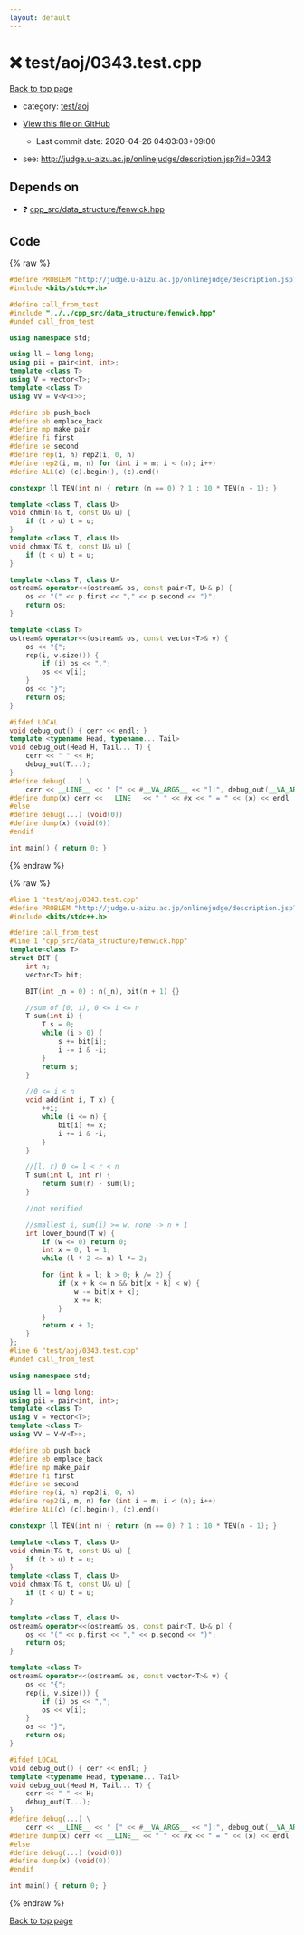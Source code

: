 ```yaml
---
layout: default
---
```


<!-- mathjax config similar to math.stackexchange -->
<script type="text/javascript" async
  src="https://cdnjs.cloudflare.com/ajax/libs/mathjax/2.7.5/MathJax.js?config=TeX-MML-AM_CHTML">
</script>
<script type="text/x-mathjax-config">
  MathJax.Hub.Config({
    TeX: { equationNumbers: { autoNumber: "AMS" }},
    tex2jax: {
      inlineMath: [ ['$','$'] ],
      processEscapes: true
    },
    "HTML-CSS": { matchFontHeight: false },
    displayAlign: "left",
    displayIndent: "2em"
  });
</script>

<script type="text/javascript" src="https://cdnjs.cloudflare.com/ajax/libs/jquery/3.4.1/jquery.min.js"></script>
<script src="https://cdn.jsdelivr.net/npm/jquery-balloon-js@1.1.2/jquery.balloon.min.js" integrity="sha256-ZEYs9VrgAeNuPvs15E39OsyOJaIkXEEt10fzxJ20+2I=" crossorigin="anonymous"></script>
<script type="text/javascript" src="../../../assets/js/copy-button.js"></script>
<link rel="stylesheet" href="../../../assets/css/copy-button.css" />


# :x: test/aoj/0343.test.cpp

<a href="../../../index.html">Back to top page</a>

* category: <a href="../../../index.html#0d0c91c0cca30af9c1c9faef0cf04aa9">test/aoj</a>
* <a href="{{ site.github.repository_url }}/blob/master/test/aoj/0343.test.cpp">View this file on GitHub</a>
    - Last commit date: 2020-04-26 04:03:03+09:00


* see: <a href="http://judge.u-aizu.ac.jp/onlinejudge/description.jsp?id=0343">http://judge.u-aizu.ac.jp/onlinejudge/description.jsp?id=0343</a>


## Depends on

* :question: <a href="../../../library/cpp_src/data_structure/fenwick.hpp.html">cpp_src/data_structure/fenwick.hpp</a>


## Code

<a id="unbundled"></a>
{% raw %}
```cpp
#define PROBLEM "http://judge.u-aizu.ac.jp/onlinejudge/description.jsp?id=0343"
#include <bits/stdc++.h>

#define call_from_test
#include "../../cpp_src/data_structure/fenwick.hpp"
#undef call_from_test

using namespace std;

using ll = long long;
using pii = pair<int, int>;
template <class T>
using V = vector<T>;
template <class T>
using VV = V<V<T>>;

#define pb push_back
#define eb emplace_back
#define mp make_pair
#define fi first
#define se second
#define rep(i, n) rep2(i, 0, n)
#define rep2(i, m, n) for (int i = m; i < (n); i++)
#define ALL(c) (c).begin(), (c).end()

constexpr ll TEN(int n) { return (n == 0) ? 1 : 10 * TEN(n - 1); }

template <class T, class U>
void chmin(T& t, const U& u) {
    if (t > u) t = u;
}
template <class T, class U>
void chmax(T& t, const U& u) {
    if (t < u) t = u;
}

template <class T, class U>
ostream& operator<<(ostream& os, const pair<T, U>& p) {
    os << "(" << p.first << "," << p.second << ")";
    return os;
}

template <class T>
ostream& operator<<(ostream& os, const vector<T>& v) {
    os << "{";
    rep(i, v.size()) {
        if (i) os << ",";
        os << v[i];
    }
    os << "}";
    return os;
}

#ifdef LOCAL
void debug_out() { cerr << endl; }
template <typename Head, typename... Tail>
void debug_out(Head H, Tail... T) {
    cerr << " " << H;
    debug_out(T...);
}
#define debug(...) \
    cerr << __LINE__ << " [" << #__VA_ARGS__ << "]:", debug_out(__VA_ARGS__)
#define dump(x) cerr << __LINE__ << " " << #x << " = " << (x) << endl
#else
#define debug(...) (void(0))
#define dump(x) (void(0))
#endif

int main() { return 0; }
```
{% endraw %}

<a id="bundled"></a>
{% raw %}
```cpp
#line 1 "test/aoj/0343.test.cpp"
#define PROBLEM "http://judge.u-aizu.ac.jp/onlinejudge/description.jsp?id=0343"
#include <bits/stdc++.h>

#define call_from_test
#line 1 "cpp_src/data_structure/fenwick.hpp"
template<class T>
struct BIT {
	int n;
	vector<T> bit;

	BIT(int _n = 0) : n(_n), bit(n + 1) {}

	//sum of [0, i), 0 <= i <= n
	T sum(int i) {
		T s = 0;
		while (i > 0) {
			s += bit[i];
			i -= i & -i;
		}
		return s;
	}

	//0 <= i < n
	void add(int i, T x) {
		++i;
		while (i <= n) {
			bit[i] += x;
			i += i & -i;
		}
	}

	//[l, r) 0 <= l < r < n
	T sum(int l, int r) {
		return sum(r) - sum(l);
	}

	//not verified

	//smallest i, sum(i) >= w, none -> n + 1
	int lower_bound(T w) {
		if (w <= 0) return 0;
		int x = 0, l = 1;
		while (l * 2 <= n) l *= 2;

		for (int k = l; k > 0; k /= 2) {
			if (x + k <= n && bit[x + k] < w) {
				w -= bit[x + k];
				x += k;
			}
		}
		return x + 1;
	}
};
#line 6 "test/aoj/0343.test.cpp"
#undef call_from_test

using namespace std;

using ll = long long;
using pii = pair<int, int>;
template <class T>
using V = vector<T>;
template <class T>
using VV = V<V<T>>;

#define pb push_back
#define eb emplace_back
#define mp make_pair
#define fi first
#define se second
#define rep(i, n) rep2(i, 0, n)
#define rep2(i, m, n) for (int i = m; i < (n); i++)
#define ALL(c) (c).begin(), (c).end()

constexpr ll TEN(int n) { return (n == 0) ? 1 : 10 * TEN(n - 1); }

template <class T, class U>
void chmin(T& t, const U& u) {
    if (t > u) t = u;
}
template <class T, class U>
void chmax(T& t, const U& u) {
    if (t < u) t = u;
}

template <class T, class U>
ostream& operator<<(ostream& os, const pair<T, U>& p) {
    os << "(" << p.first << "," << p.second << ")";
    return os;
}

template <class T>
ostream& operator<<(ostream& os, const vector<T>& v) {
    os << "{";
    rep(i, v.size()) {
        if (i) os << ",";
        os << v[i];
    }
    os << "}";
    return os;
}

#ifdef LOCAL
void debug_out() { cerr << endl; }
template <typename Head, typename... Tail>
void debug_out(Head H, Tail... T) {
    cerr << " " << H;
    debug_out(T...);
}
#define debug(...) \
    cerr << __LINE__ << " [" << #__VA_ARGS__ << "]:", debug_out(__VA_ARGS__)
#define dump(x) cerr << __LINE__ << " " << #x << " = " << (x) << endl
#else
#define debug(...) (void(0))
#define dump(x) (void(0))
#endif

int main() { return 0; }

```
{% endraw %}

<a href="../../../index.html">Back to top page</a>

